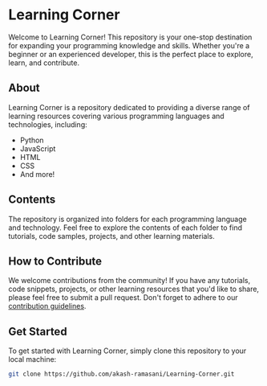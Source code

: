 # Learning Corner

Welcome to Learning Corner! This repository is your one-stop destination for expanding your programming knowledge and skills. Whether you're a beginner or an experienced developer, this is the perfect place to explore, learn, and contribute.

## About

Learning Corner is a repository dedicated to providing a diverse range of learning resources covering various programming languages and technologies, including:

- Python
- JavaScript
- HTML
- CSS
- And more!

## Contents

The repository is organized into folders for each programming language and technology. Feel free to explore the contents of each folder to find tutorials, code samples, projects, and other learning materials.

## How to Contribute

We welcome contributions from the community! If you have any tutorials, code snippets, projects, or other learning resources that you'd like to share, please feel free to submit a pull request. Don't forget to adhere to our [contribution guidelines](CONTRIBUTING.md).

## Get Started

To get started with Learning Corner, simply clone this repository to your local machine:

```bash
git clone https://github.com/akash-ramasani/Learning-Corner.git
